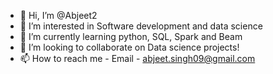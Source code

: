 - 👋 Hi, I’m @Abjeet2
- 👀 I’m interested in Software development and data science
- 🌱 I’m currently learning python, SQL, Spark and Beam
- 💞️ I’m looking to collaborate on Data science projects! 
- 📫 How to reach me - Email - abjeet.singh09@gmail.com

<!---
Abjeet2/Abjeet2 is a ✨ special ✨ repository because its `README.md` (this file) appears on your GitHub profile.
You can click the Preview link to take a look at your changes.
--->
